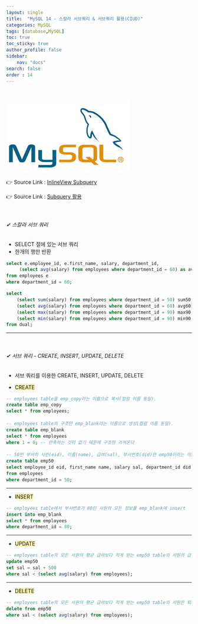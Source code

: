 ```yaml
---
layout: single
title:  "MySQL 14 - 스칼라 서브쿼리 & 서브쿼리 활용(CIUD)"
categories: MySQL
tags: [database,MySQL]
toc: true
toc_sticky: true
author_profile: false
sidebar:
    nav: "docs"
search: false
order : 14
---
```


<br>

![image-20220322031630012](../../../images/db/image-20220322031630012.png)

👉 Source Link : [InlineView Subquery](https://github.com/Jaehwany/Database/blob/036dc94a641e1156a4abbb18f3fbbba3a5cc7168/3.%20Subquery/3.%20Subquery_scalar(select)/Scalar_Subquery.sql)

👉 Source Link : [Subquery 활용](https://github.com/Jaehwany/Database/blob/036dc94a641e1156a4abbb18f3fbbba3a5cc7168/3.%20Subquery/4.%20Subquery_%ED%99%9C%EC%9A%A9/Uses_Subquery.sql)

<br>

###### ✔ 스칼라 서브 쿼리 

- SELECT 절에 있는 서브 쿼리
- 한개의 행만 반환

``` sql
select e.employee_id, e.first_name, salary, department_id,
	 (select avg(salary) from employees where department_id = 60) as avg60
from employees e
where department_id = 60;
```

``` sql
select
	(select sum(salary) from employees where department_id = 50) sum50,
	(select avg(salary) from employees where department_id = 60) avg60,
	(select max(salary) from employees where department_id = 90) max90,
	(select min(salary) from employees where department_id = 90) min90
from dual;
```

------------------------------

<br>

###### ✔ 서브 쿼리 - CREATE, INSERT, UPDATE, DELETE

- 서브 쿼리를 이용한 CREATE, INSERT, UPDATE, DELETE

- <span style ="background-color:#fff5b1">CREATE</span>

``` sql
-- employees table을 emp_copy라는 이름으로 복사(컬럼 이름 동일).
create table emp_copy
select * from employees;

-- employees table의 구조만 emp_blank라는 이름으로 생성(컬럼 이름 동일).
create table emp_blank
select * from employees
where 1 = 0; -- 만족하는 것이 없기 때문에 구조만 가져온다

-- 50번 부서의 사번(eid), 이름(name), 급여(sal), 부서번호(did)만 emp50이라는 이름으로 생성.
create table emp50
select employee_id eid, first_name name, salary sal, department_id did
from employees
where department_id = 50;
```

-------------

- <span style ="background-color:#fff5b1">INSERT</span>

```sql
-- employees table에서 부서번호가 80인 사원의 모든 정보를 emp_blank에 insert
insert into emp_blank
select * from employees
where department_id = 80;
```

----------------

- <span style ="background-color:#fff5b1">UPDATE</span>

```sql
-- employees table의 모든 사원의 평균 급여보다 적게 받는 emp50 table의 사원의 급여를 500 인상.
update emp50
set sal = sal + 500
where sal < (select avg(salary) from employees);
```

------------

- <span style ="background-color:#fff5b1">DELETE</span>

```sql
-- employees table의 모든 사원의 평균 급여보다 적게 받는 emp50 table의 사원은 퇴사.
delete from emp50
where sal < (select avg(salary) from employees);
```

<br>
